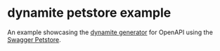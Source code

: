 # dynamite petstore example

An example showcasing the [dynamite generator](../dynamite) for OpenAPI using the [Swagger Petstore](https://github.com/swagger-api/swagger-petstore).
